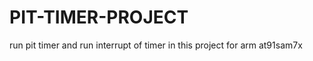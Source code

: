 PIT-TIMER-PROJECT
=================

run pit timer and run interrupt of timer in this project for arm at91sam7x
